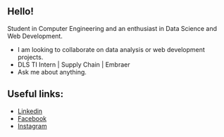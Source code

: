 ## Hello!

Student in Computer Engineering and an enthusiast in Data Science and Web Development.

*  I am looking to collaborate on data analysis or web development projects.
*  DLS TI Intern | Supply Chain | Embraer
*  Ask me about anything.

## Useful links: 
* [Linkedin](https://www.linkedin.com/in/mateusbrugnaroto) <br>
* [Facebook](https://www.facebook.com/mateus.brugnaroto) <br>
* [Instagram](https://www.instagram.com/brugnaroto_mateus/)
